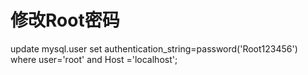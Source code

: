 # 修改Root密码
update mysql.user set authentication_string=password('Root123456') where user='root' and Host ='localhost';